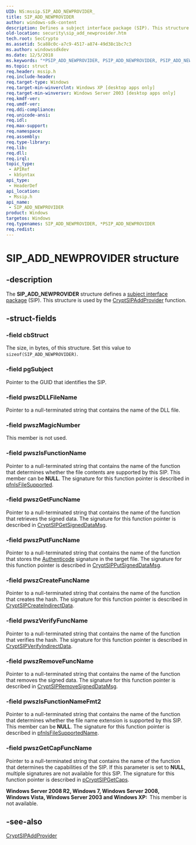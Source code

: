 ```yaml
---
UID: NS:mssip.SIP_ADD_NEWPROVIDER_
title: SIP_ADD_NEWPROVIDER
author: windows-sdk-content
description: Defines a subject interface package (SIP). This structure is used by the CryptSIPAddProvider function.
old-location: security\sip_add_newprovider.htm
tech.root: SecCrypto
ms.assetid: 5ca88c0c-a7c9-4517-a874-49d38c1bc7c3
ms.author: windowssdkdev
ms.date: 12/5/2018
ms.keywords: "*PSIP_ADD_NEWPROVIDER, PSIP_ADD_NEWPROVIDER, PSIP_ADD_NEWPROVIDER structure pointer [Security], SIP_ADD_NEWPROVIDER, SIP_ADD_NEWPROVIDER structure [Security], mssip/PSIP_ADD_NEWPROVIDER, mssip/SIP_ADD_NEWPROVIDER, security.sip_add_newprovider"
ms.topic: struct
req.header: mssip.h
req.include-header: 
req.target-type: Windows
req.target-min-winverclnt: Windows XP [desktop apps only]
req.target-min-winversvr: Windows Server 2003 [desktop apps only]
req.kmdf-ver: 
req.umdf-ver: 
req.ddi-compliance: 
req.unicode-ansi: 
req.idl: 
req.max-support: 
req.namespace: 
req.assembly: 
req.type-library: 
req.lib: 
req.dll: 
req.irql: 
topic_type:
 - APIRef
 - kbSyntax
api_type:
 - HeaderDef
api_location:
 - Mssip.h
api_name:
 - SIP_ADD_NEWPROVIDER
product: Windows
targetos: Windows
req.typenames: SIP_ADD_NEWPROVIDER, *PSIP_ADD_NEWPROVIDER
req.redist: 
---
```


# SIP_ADD_NEWPROVIDER structure


## -description


The <b>SIP_ADD_NEWPROVIDER</b> structure defines a <a href="https://msdn.microsoft.com/3e9d7672-2314-45c8-8178-5a0afcfd0c50">subject interface package</a> (SIP). This structure is used by the <a href="https://msdn.microsoft.com/99633c2f-e5ed-49e4-9c98-7501f66e5571">CryptSIPAddProvider</a> function.


## -struct-fields




### -field cbStruct

The size, in bytes, of this structure. Set this value to <code>sizeof(SIP_ADD_NEWPROVIDER)</code>.


### -field pgSubject

Pointer to the GUID that identifies the SIP.


### -field pwszDLLFileName

Pointer to a null-terminated string that contains the name of the DLL file.


### -field pwszMagicNumber

This member is not used.


### -field pwszIsFunctionName

Pointer to a null-terminated string that contains the name of the function that determines whether the file contents are supported by this SIP. This member can be <b>NULL</b>. The signature for this function pointer is described in <a href="https://msdn.microsoft.com/cf12d057-328a-4975-b7e5-842c4ea2e760">pfnIsFileSupported</a>.


### -field pwszGetFuncName

Pointer to a null-terminated string that contains the name of the function that retrieves the signed data. The signature for this function pointer is described in <a href="https://msdn.microsoft.com/e3fabaa7-2dda-4c6c-8d1a-3ee5363e10b5">CryptSIPGetSignedDataMsg</a>.


### -field pwszPutFuncName

Pointer to a null-terminated string that contains the name of the function that stores the <a href="https://msdn.microsoft.com/0baaa937-f635-4500-8dcd-9dbbd6f4cd02">Authenticode</a> signature in the target file. The signature for this function pointer is described in <a href="https://msdn.microsoft.com/731f64bf-49f0-4799-b84a-9ca04292aa91">CryptSIPPutSignedDataMsg</a>.


### -field pwszCreateFuncName

Pointer to a null-terminated string that contains the name of the function that creates the hash. The signature for this function pointer is described in <a href="https://msdn.microsoft.com/bb4ecc95-972f-415c-9722-59b00a27cddc">CryptSIPCreateIndirectData</a>.


### -field pwszVerifyFuncName

Pointer to a null-terminated string that contains the name of the function that verifies the hash. The signature for this function pointer is described in <a href="https://msdn.microsoft.com/137b8858-a31f-4ef6-96bd-c5e26ae7b3e8">CryptSIPVerifyIndirectData</a>.


### -field pwszRemoveFuncName

Pointer to a null-terminated string that contains the name of the function that removes the signed data. The signature for this function pointer is described in <a href="https://msdn.microsoft.com/c3ea46bb-931a-4ca6-93f5-db7e07b4cb7a">CryptSIPRemoveSignedDataMsg</a>.


### -field pwszIsFunctionNameFmt2

Pointer to a null-terminated string that contains the name of the function that determines whether the file name extension is supported by this SIP. This member can be <b>NULL</b>. The signature for this function pointer is described in <a href="https://msdn.microsoft.com/cc2304ef-c319-45eb-b2ec-7410510af213">pfnIsFileSupportedName</a>.


### -field pwszGetCapFuncName

Pointer to a null-terminated string that contains the name  of the function that determines the capabilities of the SIP. If this parameter is set to <b>NULL</b>, multiple signatures are not available for this SIP. The signature for this function pointer is described in <a href="https://msdn.microsoft.com/8EA46B67-F542-4B15-81F4-3DD83DD45764">pCryptSIPGetCaps</a>.

<b>Windows Server 2008 R2, Windows 7, Windows Server 2008, Windows Vista, Windows Server 2003 and Windows XP:  </b>This member is not available.


## -see-also




<a href="https://msdn.microsoft.com/99633c2f-e5ed-49e4-9c98-7501f66e5571">CryptSIPAddProvider</a>
 

 

